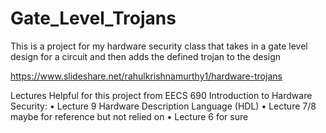 # Gate_Level_Trojans
This is a project for my hardware security class that takes in a gate level design for a circuit and then adds the defined trojan to the design

https://www.slideshare.net/rahulkrishnamurthy1/hardware-trojans

Lectures Helpful for this project from EECS 690 Introduction to Hardware Security:
• Lecture 9 Hardware Description Language (HDL)
• Lecture 7/8 maybe for reference but not relied on
• Lecture 6 for sure
